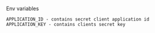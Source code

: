 Env variables
```
APPLICATION_ID - contains secret client application id 
APPLICATION_KEY - contains clients secret key
```
